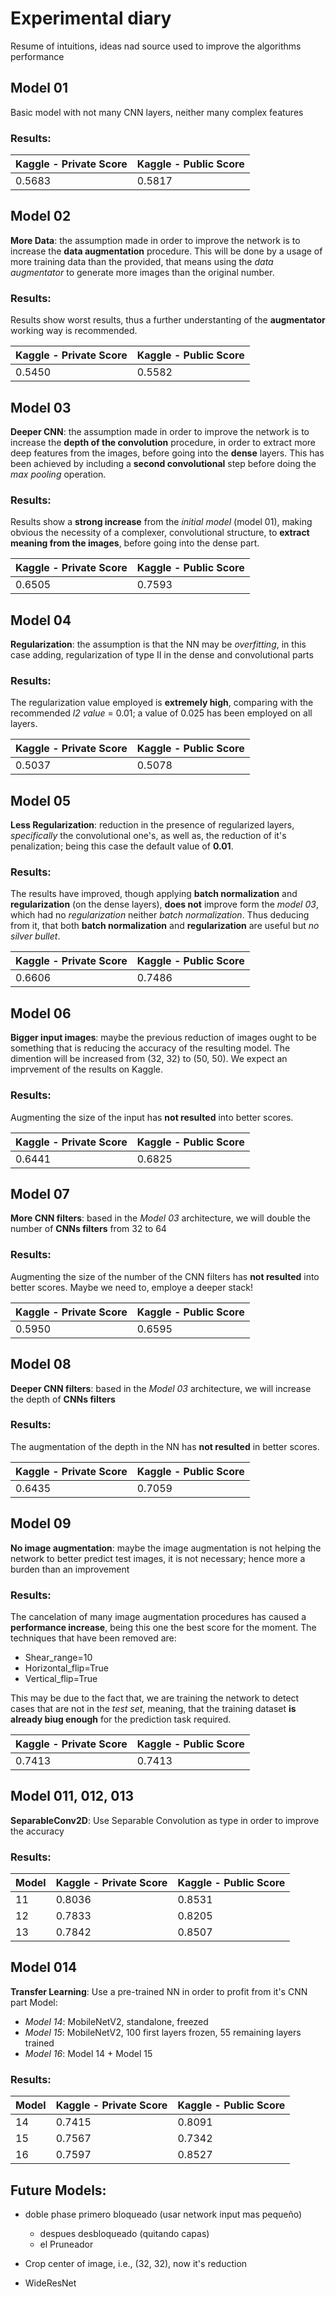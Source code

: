 # Experimental diary
Resume of intuitions, ideas nad source used to improve the algorithms performance


## Model 01
Basic model with not many CNN layers, neither many complex features

### Results:
| Kaggle - Private Score  | Kaggle - Public Score  |  
|---|---|
|  0.5683 |  0.5817  |


## Model 02
__More Data__: the assumption made in order to improve the network is to increase the __data augmentation__ procedure.
This will be done by a usage of more training data than the provided, that means using the _data augmentator_
to generate more images than the original number.
 
### Results: 
Results show worst results, thus a further understanting of the __augmentator__ working way is recommended.

| Kaggle - Private Score  | Kaggle - Public Score  |  
|---|---|
|  0.5450 |  0.5582  |


## Model 03
__Deeper CNN__: the assumption made in order to improve the network is to increase the __depth of the convolution__ 
procedure, in order to extract more deep features from the images, before going into the __dense__ layers. 
This has been achieved by including a __second convolutional__ step before doing the _max pooling_ operation.
 
### Results: 
Results show a __strong increase__ from the _initial model_ (model 01), making obvious the necessity of a complexer,
convolutional structure, to __extract meaning from the images__, before going into the dense part. 

| Kaggle - Private Score  | Kaggle - Public Score  |  
|---|---|
|  0.6505 |  0.7593  |


## Model 04
__Regularization__: the assumption is that the NN may be _overfitting_, in this case adding, regularization of
type II in the dense and convolutional parts

### Results:
The regularization value employed is __extremely high__, comparing with the recommended _l2 value_ = 0.01; a value
of 0.025 has been employed on all layers.

| Kaggle - Private Score  | Kaggle - Public Score  |  
|---|---|
|  0.5037 |  0.5078  |


## Model 05
__Less Regularization__: reduction in the presence of regularized layers, _specifically_ the convolutional one's,
as well as, the reduction of it's penalization; being this case the default value of __0.01__.

### Results:
The results have improved, though applying __batch normalization__ and __regularization__ (on the dense layers), 
__does not__ improve form the _model 03_, which had no _regularization_ neither _batch normalization_. Thus deducing
from it, that both __batch normalization__ and __regularization__ are useful but _no silver bullet_.

| Kaggle - Private Score  | Kaggle - Public Score  |  
|---|---|
|  0.6606 | 0.7486  |


## Model 06
__Bigger input images__: maybe the previous reduction of images ought to be something that is reducing the accuracy of 
the resulting model. The dimention will be increased from (32, 32) to (50, 50). We expect an imprvement of the results
on Kaggle.

### Results:
Augmenting the size of the input has __not resulted__ into better scores. 

| Kaggle - Private Score  | Kaggle - Public Score  |  
|---|---|
|  0.6441 | 0.6825  |


## Model 07
__More CNN filters__: based in the _Model 03_ architecture, we will double the number of __CNNs filters__ from
32 to 64

### Results:
Augmenting the size of the number of the CNN filters  has __not resulted__ into better scores. Maybe we need to,
employe a deeper stack!

| Kaggle - Private Score  | Kaggle - Public Score  |  
|---|---|
|  0.5950 | 0.6595  |


## Model 08
__Deeper CNN filters__: based in the _Model 03_ architecture, we will increase the depth of __CNNs filters__ 

### Results:
The augmentation of the depth in the NN has __not resulted__ in better scores.

| Kaggle - Private Score  | Kaggle - Public Score  |  
|---|---|
|  0.6435 | 0.7059  |


## Model 09
__No image augmentation__: maybe the image augmentation is not helping the network to better predict test images,
it is not necessary; hence more a burden than an improvement

### Results: 
 The  cancelation of many image augmentation procedures has caused a __performance increase__, being this one the best
 score for the moment. The techniques that have been removed are: 
   - Shear_range=10
   - Horizontal_flip=True
   - Vertical_flip=True

This may be due to the fact that, we are training the network to detect cases that are not in the _test set_, meaning, 
that the training dataset __is already biug enough__ for the prediction task required.  

| Kaggle - Private Score  | Kaggle - Public Score  |  
|---|---|
|  0.7413 | 0.7413  |


## Model 011, 012, 013
__SeparableConv2D__: Use Separable Convolution as type in order to improve the accuracy

### Results: 
| Model  | Kaggle - Private Score  | Kaggle - Public Score  |  
|---|---|---|
|  11 | 0.8036 | 0.8531  |
|  12 | 0.7833 | 0.8205  |
|  13 | 0.7842 | 0.8507  |


## Model 014
__Transfer Learning__: Use a pre-trained NN in order to profit from it's CNN part
Model:
 - _Model 14_: MobileNetV2, standalone, freezed
 - _Model 15_: MobileNetV2, 100 first layers frozen, 55 remaining layers trained  
 - _Model 16_: Model 14 + Model 15


### Results: 

| Model  | Kaggle - Private Score  | Kaggle - Public Score  |  
|---|---|---|
|  14 | 0.7415 | 0.8091  |
|  15 | 0.7567 | 0.7342  |
|  16 | 0.7597 | 0.8527  |


## Future Models:
- doble phase primero bloqueado (usar network input mas pequeño)
    - despues desbloqueado (quitando capas)
    - el Pruneador

 - Crop center of image, i.e., (32, 32), now it's reduction
 - WideResNet

